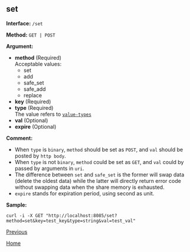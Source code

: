 set
----------

**Interface:** `/set`

**Method:** `GET | POST`

**Argument:** 

*  **method**  (Required)   
Acceptable values:  
	* set  
	* add  
	* safe_set  
	* safe_add  
	* replace  
*  **key**  (Required) 
*  **type**  (Required)   
The value refers to [`value-types`](types.md)  
*  **val**  (Optional) 
*  **expire**  (Optional) 

**Comment:**

* When `type` is `binary`, `method` should be set as `POST`, and `val` should be posted by  `http body`.  
* When `type` is not `binary`, `method` could be set as `GET`, and `val` could by passed by arguments in `uri`.  
* The difference between `set` and `safe_set` is the former will swap data (delete the oldest data) while the latter will directly return error code without swapping data when the share memory is exhausted.  
* `expire` stands for expiration period, using second as unit.  

**Sample:**

    curl -i -X GET "http://localhost:8085/set?method=set&key=test_key&type=string&val=test_val"

[Previous](../hustdict.md)

[Home](../../index.md)
